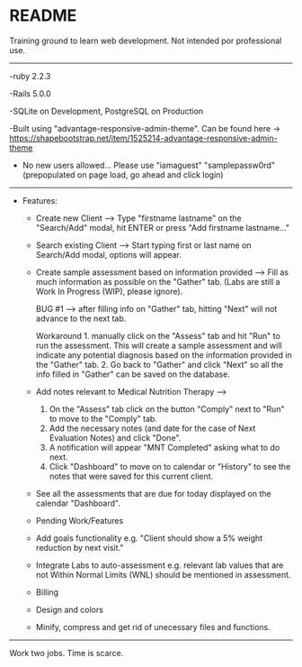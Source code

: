 
# README

Training ground to learn web development. Not intended por professional use.

----------

-ruby 2.2.3


-Rails 5.0.0


-SQLite on Development, PostgreSQL on Production


-Built using "advantage-responsive-admin-theme". Can be found here -> 
	https://shapebootstrap.net/item/1525214-advantage-responsive-admin-theme


* No new users allowed... Please use "iamaguest" "samplepassw0rd" (prepopulated on page load, go ahead and click login)

----------
* Features:


	* Create new Client --> 
		Type "firstname lastname" on the "Search/Add" modal, hit ENTER or press "Add firstname lastname..." 


	* Search existing Client --> 
		Start typing first or last name on Search/Add modal, options will appear.


	* Create sample assessment based on information provided --> 
		Fill as much information as possible on the "Gather" tab. (Labs are still a Work In Progress (WIP), please ignore).

		BUG #1 --> after filling info on "Gather" tab, hitting "Next" will not advance to the next tab.

		Workaround
			1. manually click on the "Assess" tab and hit "Run" to run the assessment.
				This will create a sample assessment and will indicate any potential diagnosis based on the information provided in the "Gather" tab.
			2. Go back to "Gather" and click "Next" so all the info filled in "Gather" can be saved on the database.


	* Add notes relevant to Medical Nutrition Therapy --> 
		1. On the "Assess" tab click on the button "Comply" next to "Run" to move to the "Comply" tab. 
		2. Add the necessary notes (and date for the case of Next Evaluation Notes) and click "Done".
		3. A notification will appear "MNT Completed" asking what to do next. 
		4. Click "Dashboard" to move on to calendar or "History" to see the notes that were saved for this current client.


	* See all the assessments that are due for today displayed on the calendar "Dashboard".


	* Pending Work/Features


	* Add goals functionality
		e.g. "Client should show a 5% weight reduction by next visit."


	* Integrate Labs to auto-assessment
		e.g. relevant lab values that are not Within Normal Limits (WNL) should be mentioned in assessment.


	* Billing


	* Design and colors


	* Minify, compress and get rid of unecessary files and functions.


_____________________________________

Work two jobs. Time is scarce. 
